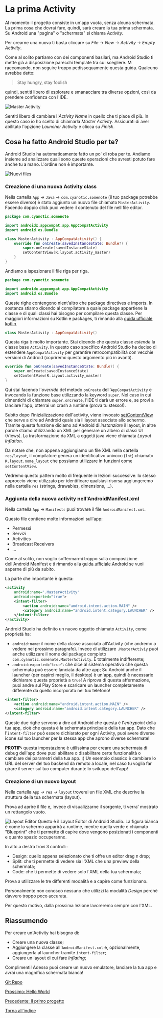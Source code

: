 # La prima Activity
Al momento il progetto consiste in un'app vuota, senza alcuna schermata.
La prima cosa che dovrai fare, quindi, sarà creare la tua prima schermata. Su Android una "pagina" o "schermata" si 
chiama _Activity_.

Per crearne una nuova ti basta cliccare su _File_ -> _New_ -> _Activity_ -> _Empty Activity_.

Come al solito partiamo con dei componenti basilari, ma Android Studio ti mette già a disposizione parecchi template tra
cui scegliere. Mi raccomando, non seguire troppo pedissequamente questa guida. Qualcuno avrebbe detto:

> Stay hungry, stay foolish

quindi, sentiti libero di esplorare e smanacciare tra diverse opzioni, così da prendere confidenza con l'IDE.

![Master Activity](media/1.3/master_activity.png)

Sentiti libero di cambiare l'_Activity Name_ in quello che ti piace di più. In questo caso io ho scelto di chiamarla 
_Master Activity_. Assicurati di aver abilitato l'opzione _Launcher Activity_ e clicca su _Finish_.

## Cosa ha fatto Android Studio per te?
Android Studio ha automaticamente fatto un po' di roba per te. Andiamo insieme ad analizzare quali sono queste 
operazioni che avresti potuto fare anche tu a mano. L'ordine non è importante.

![Nuovi files](media/1.3/activity_files.png)

### Creazione di una nuova Activity class
Nella cartella `App` -> `Java` -> `com.cyanotic.somenote` (il tuo package potrebbe essere diverso) è stato aggiunto un
nuovo file chiamato `MasterActivity`. Facendo doppio click puoi vedere il contenuto del file nell file editor.

```kotlin
package com.cyanotic.somenote

import androidx.appcompat.app.AppCompatActivity
import android.os.Bundle

class MasterActivity : AppCompatActivity() {
    override fun onCreate(savedInstanceState: Bundle?) {
        super.onCreate(savedInstanceState)
        setContentView(R.layout.activity_master)
    }
}
```

Andiamo a ispezionare il file riga per riga.

```kotlin
package com.cyanotic.somenote

import androidx.appcompat.app.AppCompatActivity
import android.os.Bundle
```
Queste righe contengono nient'altro che package directives e imports. In sostanza stiamo dicendo al compilatore a quale
package appartiene la classe e di quali classi hai bisogno per compilare questa classe.
Per maggiori informazioni su Kotlin e packages, ti rimando alla
[guida ufficiale kotlin](https://kotlinlang.org/docs/packages.html).

```kotlin
class MasterActivity : AppCompatActivity()
```
Questa riga è molto importante. Stai dicendo che questa classe _estende_ la classe base `Activity`. In questo caso
specifico Android Studio ha deciso di estendere `AppCompatActivity` per garantire retrocompatibilità con vecchie
versioni di Android (copriremo questo argomento più in avanti).

```kotlin
override fun onCreate(savedInstanceState: Bundle?) { 
    super.onCreate(savedInstanceState)
    setContentView(R.layout.activity_master)
}
```
Qui stai facendo l'_override_ del metodo `onCreate` dell'`AppCompatActivity` e invocando la funzione base utilizzando
la keyword `super`. Nel caso in cui dimentichi di chiamare `super.onCreate`, l'IDE ti darà un errore e, se provi a
lanciare l'app, otterrai un crash a runtime (prova tu stesso!).

Subito dopo l'inizializzazione dell'activity, viene invocato 
[setContentView](https://developer.android.com/reference/android/app/Activity#setContentView(int)) 
che serve a dire ad Android quale sia il layout associato allo schermo. Tramite questa funzione diciamo ad Android di
_instanziare_ il layout, in altre parole stiamo utilizzando un XML per generare un albero di classi UI (Views). 
La trasformazione da XML a oggetti java viene chiamata _Layout Inflation_.

Da notare che, non appena aggiungiamo un file XML nella cartella `res/layout`, il compilatore genera un identificativo
univoco (`Int`) chiamato `R.layout.nome_layout` che possiamo utilizzare in funzioni come `setContentView`.

Vedremo questo pattern molto di frequente in lezioni successive: lo stesso approccio viene utilizzato per identificare
 qualsiasi risorsa aggiungeremo nella cartella `res` (strings, drawables, dimensions, ...).

### Aggiunta della nuova activity nell'AndroidManifest.xml

Nella cartella `App` -> `Manifests` puoi trovare il file `AndroidManifest.xml`.

Questo file contiene molte informazioni sull'app:
- Permessi
- Servizi
- Activities
- Broadcast Receivers
- ...

Come al solito, non voglio soffermarmi troppo sulla composizione dell'Android Manifest e ti rimando alla
[guida ufficiale Android](https://developer.android.com/guide/topics/manifest/manifest-intro) se vuoi saperne di più da 
subito.

La parte che importante è questa:
```xml
<activity
    android:name=".MasterActivity"
    android:exported="true">
    <intent-filter>
        <action android:name="android.intent.action.MAIN" />
        <category android:name="android.intent.category.LAUNCHER" />
    </intent-filter>
</activity>
```

Android Studio ha definito un nuovo oggetto chiamato `Activity`, come proprietà ha:
- `android:name`: il nome della classe associato all'Activity (che andremo a vedere nel prossimo paragrafo). 
Invece di utilizzare `.MasterActiviy` puoi anche utilizzare il nome del package completo 
`com.cyanotic.somenote.MasterActivity`. È totalmente indifferente;
- `android:exported="true"`: che dice al sistema operativo che questa schermata può essere lanciata da altre app; 
Su Android anche il launcher (per capirci meglio, il desktop) è un'app, quindi è necessario dichiarare questa proprietà
a `true`! A riprova di questa affermazione, puoi andre sul Play Store e scaricare un launcher completamente differente 
da quello incorporato nel tuo telefono!

```xml
<intent-filter>
    <action android:name="android.intent.action.MAIN" />
    <category android:name="android.intent.category.LAUNCHER" />
</intent-filter>
```
Queste due righe servono a dire ad Android che questa è l'_entrypoint_ della tua app, cioè che questa è la 
schermata principale della tua app. Dato che l'`intent-filter` può essere dichiarato per ogni Activity, puoi avere diverse icone sul tuo launcher per la
stessa app che aprono diverse schermate!

**PROTIP:** questa impostazione è utilissima per creare una schermata di debug dell'app dove puoi abilitare o 
disabilitare certe funzionalità o cambiare dei parametri della tua app. ;) Un esempio classico è cambiare lo URL del server del tuo backend da remoto a locale, nel caso tu voglia far girare il
server sul tuo computer durante lo sviluppo dell'app!

### Creazione di un nuovo layout
Nella cartella `App` -> `res` -> `layout` troverai un file XML che descrive la struttura della tua schermata (layout).

Prova ad aprire il file e, invece di visualizzarne il sorgente, ti verra' mostrato un rettangolo vuoto.

![Layout Editor](media/1.3/layout_editor.png)
Questo è il Layout Editor di Android Studio. La figura bianca è come lo schermo apparirà a runtime, mentre quella verde
è chiamato "Blueprint" che ti permette di capire dove vengono posizionati i componenti e quanto spazio occuperanno. 

In alto a destra trovi 3 controlli:
- Design: quello appena selezionato che ti offre un editor drag n drop;
- Split: che ti permette di vedere sia l'XML che una preview della schermata;
- Code: che ti permette di vedere solo l'XML della tua schermata;

Prova a utilizzare le tre differenti modalità e a capire come funzionano.

Personalmente non conosco nessuno che utilizzi la modalità _Design_ perchè davvero troppo poco accurata.

Per questo motivo, dalla prossima lezione lavoreremo sempre con l'XML.

## Riassumendo
Per creare un'Activity hai bisogno di:
- Creare una nuova classe;
- Aggiungere la classe all'`AndroidManifest.xml` e, opzionalmente, aggiungerla al launcher tramite `intent-filter`;
- Creare un layout di cui fare _Inflating_;

Complimenti! Adesso puoi creare un nuovo emulatore, lanciare la tua app e avrai una magnifica schermata bianca!

[Git Repo](https://github.com/Otacon/Practical-Kotlin/tree/main/1.3-Activity)

[Prossimo: Hello World](1.4_hello_world.md)

[Precedente: Il primo progetto](1.2_first_project.md)

[Torna all'indice](index_of_content.md)